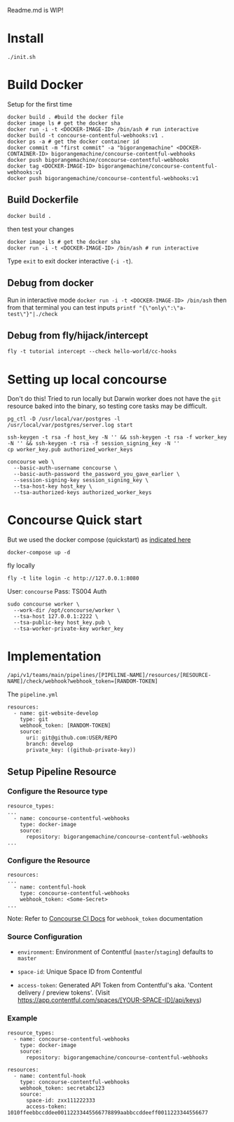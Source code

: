 Readme.md is WIP!

# Install

`./init.sh`

# Build Docker

Setup for the first time

```
docker build . #build the docker file
docker image ls # get the docker sha
docker run -i -t <DOCKER-IMAGE-ID> /bin/ash # run interactive
docker build -t concourse-contentful-webhooks:v1 .
docker ps -a # get the docker container id
docker commit -m "first commit" -a "bigorangemachine" <DOCKER-CONTAINER-ID> bigorangemachine/concourse-contentful-webhooks
docker push bigorangemachine/concourse-contentful-webhooks
docker tag <DOCKER-IMAGE-ID> bigorangemachine/concourse-contentful-webhooks:v1
docker push bigorangemachine/concourse-contentful-webhooks:v1
```

## Build Dockerfile

`docker build . `

then test your changes

```
docker image ls # get the docker sha
docker run -i -t <DOCKER-IMAGE-ID> /bin/ash # run interactive
```

Type `exit` to exit docker interactive (`-i -t`).


## Debug from docker
Run in interactive mode `docker run -i -t <DOCKER-IMAGE-ID> /bin/ash` then from that terminal you can test inputs `printf "{\"only\":\"a-test\"}"|./check`


## Debug from fly/hijack/intercept

`fly -t tutorial intercept --check hello-world/cc-hooks`

# Setting up local concourse

Don't do this!  Tried to run locally but Darwin worker does not have the `git` resource baked into the binary, so testing core tasks may be difficult.

```
pg_ctl -D /usr/local/var/postgres -l /usr/local/var/postgres/server.log start
```

```
ssh-keygen -t rsa -f host_key -N '' && ssh-keygen -t rsa -f worker_key -N '' && ssh-keygen -t rsa -f session_signing_key -N ''
cp worker_key.pub authorized_worker_keys
```


```
concourse web \
  --basic-auth-username concourse \
  --basic-auth-password the_password_you_gave_earlier \
  --session-signing-key session_signing_key \
  --tsa-host-key host_key \
  --tsa-authorized-keys authorized_worker_keys
```

# Concourse Quick start

But we used the docker compose (quickstart) as [indicated here](https://concoursetutorial.com/)

```docker-compose up -d```

fly locally
```
fly -t lite login -c http://127.0.0.1:8080
```
User: `concourse`
Pass: TS004 Auth


```
sudo concourse worker \
  --work-dir /opt/concourse/worker \
  --tsa-host 127.0.0.1:2222 \
  --tsa-public-key host_key.pub \
  --tsa-worker-private-key worker_key
```

# Implementation

`/api/v1/teams/main/pipelines/[PIPELINE-NAME]/resources/[RESOURCE-NAME]/check/webhook?webhook_token=[RANDOM-TOKEN]`

The `pipeline.yml`

```
resources:
  - name: git-website-develop
    type: git
    webhook_token: [RANDOM-TOKEN]
    source:
      uri: git@github.com:USER/REPO
      branch: develop
      private_key: ((github-private-key))
```


## Setup Pipeline Resource

### Configure the Resource type

```
resource_types:
...
  - name: concourse-contentful-webhooks
    type: docker-image
    source:
      repository: bigorangemachine/concourse-contentful-webhooks
...
```

### Configure the Resource

```
resources:
...
  - name: contentful-hook
    type: concourse-contentful-webhooks
    webhook_token: <Some-Secret>
...
```

Note: Refer to [Concourse CI Docs](https://concourse-ci.org/resources.html) for `webhook_token` documentation

### Source Configuration

* `environment`: Environment of Contentful (`master`/`staging`) defaults to `master`

* `space-id`: Unique Space ID from Contentful

* `access-token`: Generated API Token from Contentful's aka. 'Content delivery / preview tokens'. (Visit https://app.contentful.com/spaces/[YOUR-SPACE-ID]/api/keys)

### Example

```
resource_types:
  - name: concourse-contentful-webhooks
    type: docker-image
    source:
      repository: bigorangemachine/concourse-contentful-webhooks

resources:
  - name: contentful-hook
    type: concourse-contentful-webhooks
    webhook_token: secretabc123
    source:
      space-id: zxx111222333
      access-token: 1010ffeebbccddee00112233445566778899aabbccddeeff0011223344556677
```
